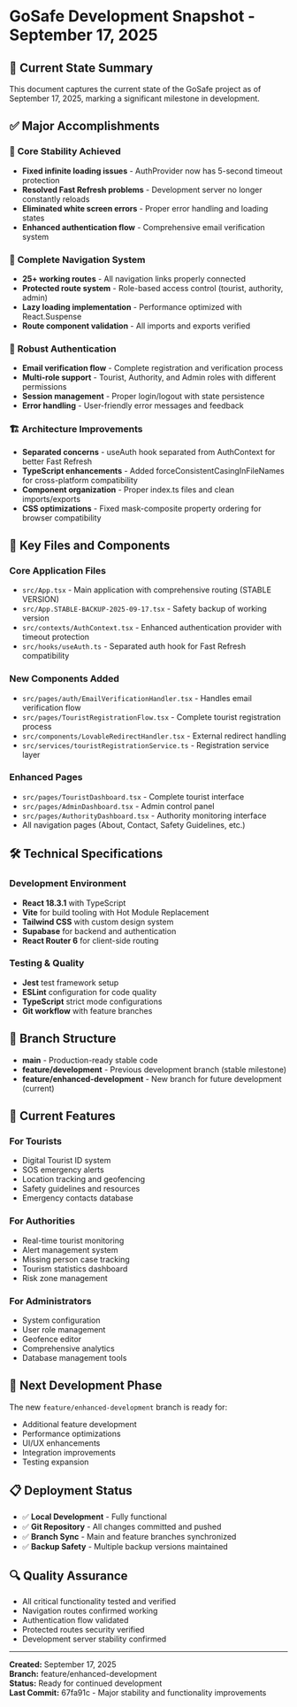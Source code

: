 # GoSafe Development Snapshot - September 17, 2025

## 📸 **Current State Summary**

This document captures the current state of the GoSafe project as of September 17, 2025, marking a significant milestone in development.

## ✅ **Major Accomplishments**

### 🚀 **Core Stability Achieved**
- **Fixed infinite loading issues** - AuthProvider now has 5-second timeout protection
- **Resolved Fast Refresh problems** - Development server no longer constantly reloads
- **Eliminated white screen errors** - Proper error handling and loading states
- **Enhanced authentication flow** - Comprehensive email verification system

### 🎯 **Complete Navigation System**
- **25+ working routes** - All navigation links properly connected
- **Protected route system** - Role-based access control (tourist, authority, admin)
- **Lazy loading implementation** - Performance optimized with React.Suspense
- **Route component validation** - All imports and exports verified

### 🔐 **Robust Authentication**
- **Email verification flow** - Complete registration and verification process
- **Multi-role support** - Tourist, Authority, and Admin roles with different permissions
- **Session management** - Proper login/logout with state persistence
- **Error handling** - User-friendly error messages and feedback

### 🏗️ **Architecture Improvements**
- **Separated concerns** - useAuth hook separated from AuthContext for better Fast Refresh
- **TypeScript enhancements** - Added forceConsistentCasingInFileNames for cross-platform compatibility
- **Component organization** - Proper index.ts files and clean imports/exports
- **CSS optimizations** - Fixed mask-composite property ordering for browser compatibility

## 📁 **Key Files and Components**

### **Core Application Files**
- `src/App.tsx` - Main application with comprehensive routing (STABLE VERSION)
- `src/App.STABLE-BACKUP-2025-09-17.tsx` - Safety backup of working version
- `src/contexts/AuthContext.tsx` - Enhanced authentication provider with timeout protection
- `src/hooks/useAuth.ts` - Separated auth hook for Fast Refresh compatibility

### **New Components Added**
- `src/pages/auth/EmailVerificationHandler.tsx` - Handles email verification flow
- `src/pages/TouristRegistrationFlow.tsx` - Complete tourist registration process
- `src/components/LovableRedirectHandler.tsx` - External redirect handling
- `src/services/touristRegistrationService.ts` - Registration service layer

### **Enhanced Pages**
- `src/pages/TouristDashboard.tsx` - Complete tourist interface
- `src/pages/AdminDashboard.tsx` - Admin control panel
- `src/pages/AuthorityDashboard.tsx` - Authority monitoring interface
- All navigation pages (About, Contact, Safety Guidelines, etc.)

## 🛠️ **Technical Specifications**

### **Development Environment**
- **React 18.3.1** with TypeScript
- **Vite** for build tooling with Hot Module Replacement
- **Tailwind CSS** with custom design system
- **Supabase** for backend and authentication
- **React Router 6** for client-side routing

### **Testing & Quality**
- **Jest** test framework setup
- **ESLint** configuration for code quality
- **TypeScript** strict mode configurations
- **Git workflow** with feature branches

## 🔗 **Branch Structure**

- **main** - Production-ready stable code
- **feature/development** - Previous development branch (stable milestone)
- **feature/enhanced-development** - New branch for future development (current)

## 🎯 **Current Features**

### **For Tourists**
- Digital Tourist ID system
- SOS emergency alerts
- Location tracking and geofencing
- Safety guidelines and resources
- Emergency contacts database

### **For Authorities**
- Real-time tourist monitoring
- Alert management system
- Missing person case tracking
- Tourism statistics dashboard
- Risk zone management

### **For Administrators**
- System configuration
- User role management
- Geofence editor
- Comprehensive analytics
- Database management tools

## 🚀 **Next Development Phase**

The new `feature/enhanced-development` branch is ready for:
- Additional feature development
- Performance optimizations
- UI/UX enhancements
- Integration improvements
- Testing expansion

## 📋 **Deployment Status**

- ✅ **Local Development** - Fully functional
- ✅ **Git Repository** - All changes committed and pushed
- ✅ **Branch Sync** - Main and feature branches synchronized
- ✅ **Backup Safety** - Multiple backup versions maintained

## 🔍 **Quality Assurance**

- All critical functionality tested and verified
- Navigation routes confirmed working
- Authentication flow validated
- Protected routes security verified
- Development server stability confirmed

---

**Created:** September 17, 2025  
**Branch:** feature/enhanced-development  
**Status:** Ready for continued development  
**Last Commit:** 67fa91c - Major stability and functionality improvements